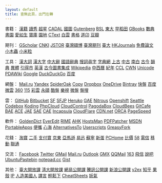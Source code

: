 ```yaml
---
layout: default
title: 查無此頁，出門左轉
---
```

書籍：
<a href="http://hanji.sinica.edu.tw/index.html?" rel="external">漢籍</a>
<a href="http://edu.duxiu.com/" rel="external">讀秀</a>
<a href="http://hn.sslibrary.com/library.jsp" rel="external">超星</a>
<a href="http://www.cadal.zju.edu.cn/Index.action" rel="external">CADAL</a>
<a href="http://mylib.nlc.gov.cn/" rel="external">國圖</a>
<a href="http://www.gutenberg.org/wiki/Main_Page" rel="external">Gutenberg</a>
<a href="http://ostasien.digitale-sammlungen.de/en/fs1/home/static.html" rel="external">BSL</a>
<a href="http://imglib.ioc.u-tokyo.ac.jp/" rel="external">東大</a>
<a href="http://www.wul.waseda.ac.jp/kotenseki/advanced_search.html" rel="external">早稻田</a>
<a href="http://books.google.com.tw/" rel="external">GBooks</a>
<a href="http://bbs.gxsd.com.cn/" rel="external">數典</a>
<a href="https://www.eshuyuan.net" rel="external">書園</a>
<a href="http://forum.er07.com/index.php" rel="external">愛如生</a>
<a href="http://www.dushubaoku.cn/forum.php" rel="external">寶庫</a>
<a href="http://www.readfree.net/bbs/" rel="external">園地</a>
<a href="http://ctext.org/" rel="external">CText</a>
<a href="http://www.byscrj.com/jmm/index.htm" rel="external">白雲</a>
<a href="http://shuge.org/" rel="external">書格</a>
<a href="http://www.daoon.com/" rel="external">道卬</a>
<a href="http://book.douban.com/" rel="external">豆瓣</a>

期刊：
<a href="http://scholar.google.com/" rel="external">GScholar</a>
<a href="http://scholar.cnki.net/" rel="external">CNKI</a>
<a href="http://www.jstor.org/" rel="external">JSTOR</a>
<a href="http://ndltd.ncl.edu.tw" rel="external">臺灣碩博</a>
<a href="http://readopac.ncl.edu.tw/nclJournal/" rel="external">臺灣期刊</a>
<a href="http://www.press.ntu.edu.tw/ejournal/index.asp" rel="external">臺大</a>
<a href="http://sunzi1.lib.hku.hk/hkjo/index.jsp" rel="external">HKJournals</a>
<a href="http://www.paper800.com/" rel="external">免費論文</a>
<a href="http://emuch.net/bbs/index.php" rel="external">小木蟲</a>
<a href="http://www.xiaomili.cn/" rel="external">小米粒</a>

工具：
<a href="http://218.78.212.175/hd/APP.asp" rel="external">漢大詞</a>
<a href="http://korat.ibc.ac.th/Dictionary-on-Line/Chinese_Classic/index.html" rel="external">漢大字</a>
<a href="http://korat.ibc.ac.th/Dictionary-on-Line/Chinese_Classic_TW/index.html" rel="external">中大辭</a>
<a href="http://140.111.34.46/newDict/dict/index.html" rel="external">國語辭典</a>
<a href="http://words.sinica.edu.tw/sou/sou.html" rel="external">搜詞尋字</a>
<a href="http://www.zhongwen.com/zi.htm" rel="external">字典網</a>
<a href="http://eastling.org/oc/oldage.aspx" rel="external">上古</a>
<a href="http://eastling.org/tdfweb/midage.aspx" rel="external">中古</a>
<a href="http://eastling.org/tdfweb/cmp.aspx?name=122" rel="external">南白</a>
<a href="http://xiaoxue.iis.sinica.edu.tw/ccr/" rel="external">古今</a>
<a href="http://ytenx.org/" rel="external">韻典</a>
<a href="http://dict.variants.moe.edu.tw/main.htm" rel="external">異體</a>
<a href="http://www.mebag.com/index/" rel="external">引得市</a>
<a href="http://cdict.freetcp.com" rel="external">英漢</a>
<a href="http://gjtsjc.gxu.edu.cn/" rel="external">古今圖書集成</a>
<a href="http://wikipedia.org/" rel="external">Wikipedia</a>
<a href="http://db1x.sinica.edu.tw/sinocal/" rel="external">中西曆</a>
<a href="http://www.alai.net/app/index.php/His/" rel="external">紀年</a>
<a href="http://ccl.pku.edu.cn:8080/ccl_corpus/" rel="external">CCL</a>
<a href="http://cwn.ling.sinica.edu.tw/" rel="external">CWN</a>
<a href="http://www.unicode.org/Public/zipped/" rel="external">Unicode</a>
<a href="http://www.pdawiki.com/forum/forum.php" rel="external">PDAWiki</a>
<a href="http://203.116.165.138/" rel="external">Google</a>
<a href="https://duckduckgo.com/" rel="external">DuckDuckGo</a>
<a href="http://www.baidu.com/" rel="external">百度</a>

網盤：
<a href="https://cloud.mail.ru/" rel="external">Mail.ru</a>
<a href="https://disk.yandex.com" rel="external">Yandex</a>
<a href="https://spideroak.com/" rel="external">SpiderOak</a>
<a href="https://www.copy.com/" rel="external">Copy</a>
<a href="https://www.dropbox.com/" rel="external">Dropbox</a>
<a href="https://onedrive.live.com/" rel="external">OneDrive</a>
<a href="https://bintray.com/" rel="external">Bintray</a>
<a href="http://www.kuaipan.cn/home.htm" rel="external">快盤</a>
<a href="http://pan.baidu.com/" rel="external">百度</a>
<a href="http://www.weiyun.com/" rel="external">微雲</a>
<a href="http://yunpan.360.cn/" rel="external">360</a>
<a href="http://115.com/" rel="external">115</a>
<a href="https://caiyun.feixin.10086.cn/" rel="external">彩雲</a>
<a href="http://www.ys168.com/" rel="external">永碩</a>
<a href="http://www.kanbox.com/" rel="external">酷盤</a>
<a href="http://cloud.letv.com/webdisk/home/index" rel="external">樂視</a>
<a href="http://vdisk.weibo.com/" rel="external">微盤</a>
<a href="http://www.pansou.com/" rel="external">盤搜</a>

雲：
<a href="https://github.com/" rel="external">GitHub</a>
<a href="https://bitbucket.org/" rel="external">Bitbucket</a>
<a href="http://sf.net" rel="external">SF</a>
<a href="http://sourceforge.jp/" rel="external">SFJP</a>
<a href="http://www.heroku.com/" rel="external">Heruko</a>
<a href="https://appengine.google.com/" rel="external">GAE</a>
<a href="https://www.nitrous.io/" rel="external">Nitrous</a>
<a href="https://openshift.redhat.com/app/" rel="external">Openshift</a>
<a href="https://seattlegeni.cs.washington.edu/" rel="external">Seattle</a>
<a href="https://www.codebox.io/about" rel="external">Codebox</a>
<a href="https://koding.com/R/1495" rel="external">Koding</a>
<a href="http://www.phpcloud.com/" rel="external">PhpCloud</a>
<a href="https://www.cloudcontrol.com/" rel="external">CloudControl</a>
<a href="https://pagodabox.com/" rel="external">PagodaBox</a>
<a href="http://www.cloudbees.com/" rel="external">CloudBees</a>
<a href="https://gitcafe.com/" rel="external">GitCafe</a>
<a href="http://developer.baidu.com/cloud/rt" rel="external">BAE</a>
<a href="http://www.aliyun.com/product/ace/" rel="external">ACE</a>
<a href="http://appengine.jd.com/product/jae.html" rel="external">JAE</a>
<a href="http://sae.sina.com.cn/" rel="external">SAE</a>
<a href="http://www.grandcloud.cn/product/ae" rel="external">CAE</a>
<a href="http://www.incapsula.com/" rel="external">Incapsula</a>
<a href="https://www.cloudflare.com/" rel="external">CloudFlare</a>
<a href="http://www.cdn.net/" rel="external">CDN.net</a>
<a href="http://www.orca.io/" rel="external">ORCA</a>
<a href="https://developers.google.com/speed/pagespeed/service" rel="external">PageSpeed</a>

軟件：
<a href="https://github.com/goldendict/goldendict/wiki/Early-Access-Builds-for-Windows" rel="external">GoldenDict</a>
<a href="http://www.everedit.net/" rel="external">EverEdit</a>
<a href="https://code.google.com/p/rimeime/" rel="external">RIME</a>
<a href="http://ahkscript.org/download/" rel="external">AHK</a>
<a href="http://hostsman.abelhadigital.com/" rel="external">HostsMan</a>
<a href="http://pdfpatcher.cnblogs.com/" rel="external">PDFPatcher</a>
<a href="http://itellyou.cn/" rel="external">MSDN</a>
<a href="http://portableapps.com/apps" rel="external">PortableApps</a>
<a href="http://forum.portableappc.com/viewtopic.php?f=4&t=386" rel="external">便攜</a>
<a href="http://hrtsea.com/" rel="external">心海</a>
<a href="http://alternativeto.net/" rel="external">AlternativesTo</a>
<a href="http://userscripts.org:8080/" rel="external">Userscripts</a>
<a href="https://greasyfork.org/" rel="external">GreasyFork</a>

花錢：
<a href="http://www.taobao.com/" rel="external">淘寶</a>
<a href="http://2.taobao.com/" rel="external">二手</a>
<a href="https://www.alipay.com/" rel="external">支付寶</a>
<a href="http://jd.com/" rel="external">京東</a>
<a href="http://www.amazon.cn/" rel="external">亞馬遜</a>
<a href="http://www.51buy.com/" rel="external">易迅</a>
<a href="http://www.suning.com/" rel="external">蘇寧</a>
<a href="http://www.newegg.cn/" rel="external">新蛋</a>
<a href="http://global.pchome.com.tw/index/" rel="external">PCHome</a>
<a href="http://www.box-z.com/" rel="external">比價</a>
<a href="http://58.com/" rel="external">58</a>
<a href="http://189.cn/" rel="external">電信</a>
<a href="http://gx.10086.cn/" rel="external">移動</a>
<a href="http://www.10010.com/" rel="external">聯通</a>

交流：
<a href="https://www.facebook.com/" rel="external">Facebook</a>
<a href="https://twitter.com/" rel="external">Twitter</a>
<a href="https://www.gmail.com/" rel="external">GMail</a>
<a href="https://mail.ru/" rel="external">Mail.ru</a>
<a href="https://outlook.com/" rel="external">Outlook</a>
<a href="http://www.gmx.com/" rel="external">GMX</a>
<a href="https://mail.qq.com/" rel="external">QQMail</a>
<a href="http://mail.163.com/" rel="external">163</a>
<a href="https://webim.feixin.10086.cn/login.aspx" rel="external">飛信</a>
<a href="http://www.shuobar.cn/" rel="external">說吧</a>
<a href="http://paste.ubuntu.com/" rel="external">UbuntuPastebin</a>
<a href="http://notepad.cc/" rel="external">notepad.cc</a>
<a href="https://gist.github.com/" rel="external">Gist</a>

其他：
<a href="http://ocw.aca.ntu.edu.tw/ntu-ocw/" rel="external">臺大開放課</a>
<a href="http://ocw.nthu.edu.tw/ocw/index.php" rel="external">淸大開放課</a>
<a href="http://open.163.com/" rel="external">網易公開課</a>
<a href="http://v.qq.com/zt2011/open/" rel="external">騰訊公開課</a>
<a href="http://open.sina.com.cn/" rel="external">新浪公開課</a>
<a href="http://www.v2ex.com/" rel="external">v2ex</a>
<a href="http://www.zhihu.com/" rel="external">知乎</a>
<a href="http://www.guokr.com/" rel="external">果殼</a>
<a href="http://ip.chinaz.com/" rel="external">IP</a>
<a href="http://cn.usinfo.me/" rel="external">人造美國人</a>
<a href="http://www.yeeyan.org/" rel="external">譯言</a>
<a href="http://ezdl.it/" rel="external">輕鬆下</a>
<a href="http://www.cheat-sheets.org/" rel="external">CheatSheets</a>
<a href="http://www.u17.com/" rel="external">妖氣</a>